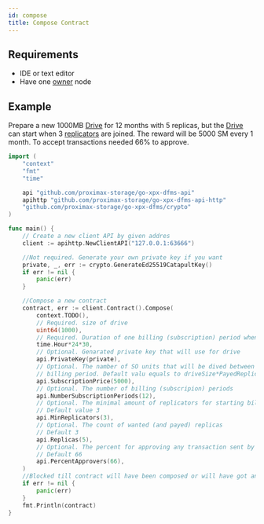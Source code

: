 ```yaml
---
id: compose
title: Compose Contract
---
```


## Requirements

- IDE or text editor
- Have one [owner](../../roles/owner.md) node

## Example

Prepare a new 1000MB [Drive](../../built_in_features/drive/overview.md) for 12 months with 5 replicas, but the [Drive](../../built_in_features/drive/overview.md) can start when 3 [replicators](../../roles/replicator.md) are joined. The reward will be 5000 SM every 1 month. To accept transactions needed 66% to approve.

```go
import (
    "context"
    "fmt"
    "time"

    api "github.com/proximax-storage/go-xpx-dfms-api"
    apihttp "github.com/proximax-storage/go-xpx-dfms-api-http"
    "github.com/proximax-storage/go-xpx-dfms/crypto"
)

func main() {
    // Create a new client API by given addres
    client := apihttp.NewClientAPI("127.0.0.1:63666")

    //Not required. Generate your own private key if you want
    private, _, err := crypto.GenerateEd25519CatapultKey()
    if err != nil {
        panic(err)
    }

    //Compose a new contract
    contract, err := client.Contract().Compose(
        context.TODO(),
        // Required. size of drive
        uint64(1000),
        // Required. Duration of one billing (subscription) period when replicators will get rewards
        time.Hour*24*30,
        // Optional. Genarated private key that will use for drive
        api.PrivateKey(private),
        // Optional. The namber of SO units that will be dived between replicators at the end of
        // billing period. Default valu equals to driveSize*PayedReplicas
        api.SubscriptionPrice(5000),
        // Optional. The number of billing (subscripion) periods
        api.NumberSubscriptionPeriods(12),
        // Optional. The minimal amount of replicators for starting billing (subscripion) periods
        // Default value 3
        api.MinReplicators(3),
        // Optional. The count of wanted (and payed) replicas
        // Default 3
        api.Replicas(5),
        // Optional. The percent for approving any transaction sent by contract account
        // Default 66
        api.PercentApprovers(66),
    )
    //Blocked till contract will have been composed or will have got an error
    if err != nil {
        panic(err)
    }
    fmt.Println(contract)
}
```
